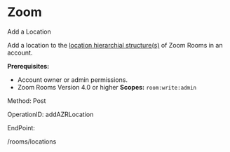 #     Zoom


Add a Location

Add a location to the [location hierarchial structure(s)](https://support.zoom.us/hc/en-us/articles/115000342983-Zoom-Rooms-Location-Hierarchy) of Zoom Rooms in an account.

**Prerequisites:**
* Account owner or admin permissions.
* Zoom Rooms Version 4.0 or higher
**Scopes:** `room:write:admin` 



Method: Post

OperationID: addAZRLocation

EndPoint:

/rooms/locations
